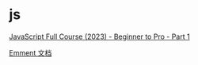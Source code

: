 # js

[JavaScript Full Course (2023) - Beginner to Pro - Part 1](https://youtu.be/SBmSRK3feww)

[Emment 文档](https://yanxyz.github.io/emmet-docs/)

